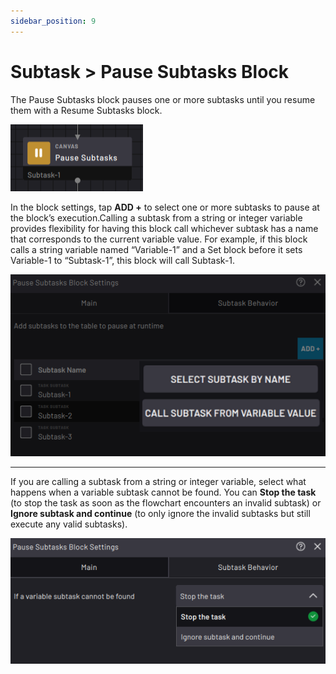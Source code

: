 ```yaml
---
sidebar_position: 9
---
```


# Subtask \> Pause Subtasks Block

The Pause Subtasks block pauses one or more subtasks until you resume them with a Resume Subtasks block.

![](../Images/TaskCanvasBlockGlossary/Canvas-PauseSubtasks-Block.png)

In the block settings, tap **ADD +** to select one or more subtasks to pause at the block’s execution.Calling a subtask from a string or integer variable provides flexibility for having this block call whichever subtask has a name that corresponds to the current variable value. For example, if this block calls a string variable named “Variable-1” and a Set block before it sets Variable-1 to “Subtask-1”, this block will call Subtask-1.

![](../Images/TaskCanvasBlockGlossary/Canvas-PauseSubtasks-Settings-Main.png)

---

If you are calling a subtask from a string or integer variable, select what happens when a variable subtask cannot be found. You can **Stop the task** \(to stop the task as soon as the flowchart encounters an invalid subtask\) or **Ignore subtask and continue** \(to only ignore the invalid subtasks but still execute any valid subtasks\).

![](../Images/TaskCanvasBlockGlossary/Canvas-PauseSubtasks-Settings-SubtaskBehavior.png)


